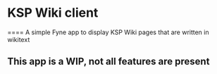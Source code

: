# KSP Wiki client
====
A simple Fyne app to display KSP Wiki pages that are written in wikitext
## This app is a WIP, not all features are present
